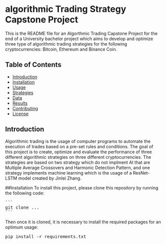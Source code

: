 # algorithmic Trading Strategy Capstone Project

This is the README file for an Algorthmic Trading Capstone Project for the end of a University bachelor project which aims to develop and optimize three type of algorithmic trading strategies for the following cryptocurrencies: Bitcoin, Ethereum and Binance Coin.

## Table of Contents
- [Introduction](#introduction)
- [Installation](#installation)
- [Usage](#usage)
- [Strategies](#strategies)
- [Data](#data)
- [Results](#results)
- [Contributing](#contributing)
- [License](#license)

## Introduction
Algorithmic trading is the usage of computer programs to automate the execution of trades based on a pre-set rules and conditions. The goal of this project is to create, optimize and evaluate the performance of three different algorithmic strategies on three different cryptocurrencies. The strategies are based on two strategy which do not implment AI that are Multiple Average Crossovers and Harmonic Detection Pattern, and one strategy implements machine learning which is the usage of a ResNet-LSTM model created by Jinlei Zhang.

##Installation
To install this project, please clone this repository by running the following code:

<pre>
```
git clone ...
```
</pre>


Then once it is cloned, it is necessary to install the required packages for an optimum usage: 

<pre>
pip install -r requirements.txt
</pre>
